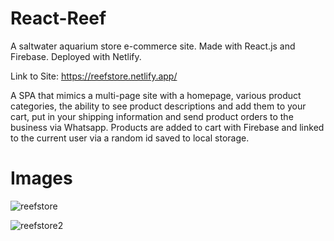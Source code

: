 # React-Reef
A saltwater aquarium store e-commerce site. Made with React.js and Firebase. Deployed with Netlify.

Link to Site: https://reefstore.netlify.app/

A SPA that mimics a multi-page site with a homepage, various product categories, the ability to see product descriptions and add them to your cart, put in your shipping information and send product orders to the business via Whatsapp. Products are added to cart with Firebase and linked to the current user via a random id saved to local storage.

# Images 

![reefstore](https://user-images.githubusercontent.com/61069716/190331056-d00577fb-dcf2-4f86-9124-d9eb1c7c1ae6.png)


![reefstore2](https://user-images.githubusercontent.com/61069716/190331326-bd35543d-c6b9-4222-9619-f9ab9aad2d5e.png)

